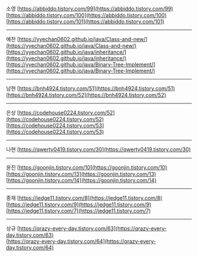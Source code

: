 소영
[https://abbiddo.tistory.com/99](https://abbiddo.tistory.com/99)  
[https://abbiddo.tistory.com/100](https://abbiddo.tistory.com/100)  
[https://abbiddo.tistory.com/101](https://abbiddo.tistory.com/101)

---

예찬
[https://yyechan0602.github.io/java/Class-and-new/](https://yyechan0602.github.io/java/Class-and-new/)  
[https://yyechan0602.github.io/java/inheritance/](https://yyechan0602.github.io/java/inheritance/)  
[https://yyechan0602.github.io/java/Binary-Tree-Implement/](https://yyechan0602.github.io/java/Binary-Tree-Implement/)

---

남현
[https://bnh4924.tistory.com/51](https://bnh4924.tistory.com/51)  
[https://bnh4924.tistory.com/52](https://bnh4924.tistory.com/52)

---

은상
[https://codehouse0224.tistory.com/52](https://codehouse0224.tistory.com/52)  
[https://codehouse0224.tistory.com/53](https://codehouse0224.tistory.com/53)

---

나현
[https://qwerty0419.tistory.com/30](https://qwerty0419.tistory.com/30)

---

윤진
[https://goonjin.tistory.com/10](https://goonjin.tistory.com/10)  
[https://goonjin.tistory.com/13](https://goonjin.tistory.com/13)  
[https://goonjin.tistory.com/14](https://goonjin.tistory.com/14)

---

종재
[https://jedge11.tistory.com/8](https://jedge11.tistory.com/8)  
[https://jedge11.tistory.com/9](https://jedge11.tistory.com/9)  
[https://jedge11.tistory.com/7](https://jedge11.tistory.com/7)

---

상규
[https://qrazy-every-day.tistory.com/63](https://qrazy-every-day.tistory.com/63)  
[https://qrazy-every-day.tistory.com/64](https://qrazy-every-day.tistory.com/64)